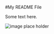 #My README File

Some text here. 

![image place holder](https://comps.canstockphoto.com/cartoon-banana-with-face-vector-clip-art_csp53840514.jpg)